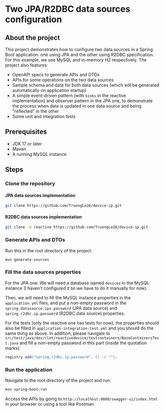 # Two JPA/R2DBC data sources configuration

## About the project
This project demonstrates how to configure two data sources in a Spring Boot application: one using JPA and the other
using R2DBC specification. For this example, we use MySQL and in-memory H2 respectively. The project also features:
- OpenAPI specs to generate APIs and DTOs
- APIs for some operations on the two data sources
- Sample schema and data for both data sources (which will be generated automatically on application startup)
- A simple event-driven pattern (with `Sinks` in the reactive implementation) and observer pattern in the JPA one, to
  demonstrate the process when data is updated in one data source and being "reflected" in the other
- Some unit and integration tests

## Prerequisites
- JDK 17 or later
- Maven
- A running MySQL instance

## Steps

### Clone the repository
#### JPA data sources implementation
```bash
git clone https://github.com/TruongLe26/device-ip.git
```
#### R2DBC data sources implementation
```bash
git clone -b reactive https://github.com/TruongLe26/device-ip.git
```
### Generate APIs and DTOs
Run this in the root directory of the project:
```bash
mvn generate-sources
```
### Fill the data sources properties

For the JPA one: We will need a database named `devices` in the MySQL instance (I haven't configured it so we have to
do it manually for now).

Then, we will need to fill the MySQL instance properties in the `application.yml` files, and put a non-empty password in the
`spring.datasource.ips.password` (JPA data source) and `spring.r2dbc.ip.password` (R2DBC data source) properties.

For the tests (only the reactive one has tests for now), the properties should also be filled in
`application-integration-test.yml` and you should do the same thing as above. In addition, please navigate to
`src/test/java/dev/rlet/reactivedevice/testcontainers/BaseContainersTest.java` and fill a non-empty password in this part
(inside the quotation marks):
```java
registry.add("spring.r2dbc.ip.password", () -> "");
```

### Run the application
Navigate to the root directory of the project and run:
```bash
mvn spring-boot:run
```
Access the APIs by going to `http://localhost:8080/swagger-ui/index.html` in your browser or using a tool like Postman.